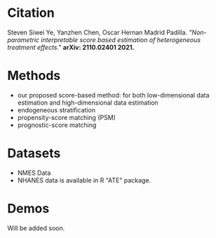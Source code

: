 # Citation
Steven Siwei Ye, Yanzhen Chen, Oscar Hernan Madrid Padilla. *"Non-parametric interpretable score based estimation of heterogeneous treatment effects."* **arXiv: 2110.02401 2021.**

# Methods
*  our proposed score-based method: for both low-dimensional data estimation and high-dimensional data estimation
*  endogeneous stratification
*  propensity-score matching (PSM)
*  prognostic-score matching

# Datasets
*  NMES Data
*  NHANES data is available in R "ATE" package.

# Demos
Will be added soon.

